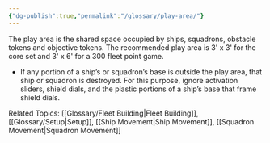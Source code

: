 ```yaml
---
{"dg-publish":true,"permalink":"/glossary/play-area/"}
---
```


The play area is the shared space occupied by ships, squadrons, obstacle tokens and objective tokens. The recommended play area is 3' x 3' for the core set and 3' x 6' for a 300 fleet point game.

- If any portion of a ship’s or squadron’s base is outside the play area, that ship or squadron is destroyed. For this purpose, ignore activation sliders, shield dials, and the plastic portions of a ship’s base that frame shield dials.

Related Topics: [[Glossary/Fleet Building\|Fleet Building]], [[Glossary/Setup\|Setup]], [[Ship Movement\|Ship Movement]], [[Squadron Movement\|Squadron Movement]]

